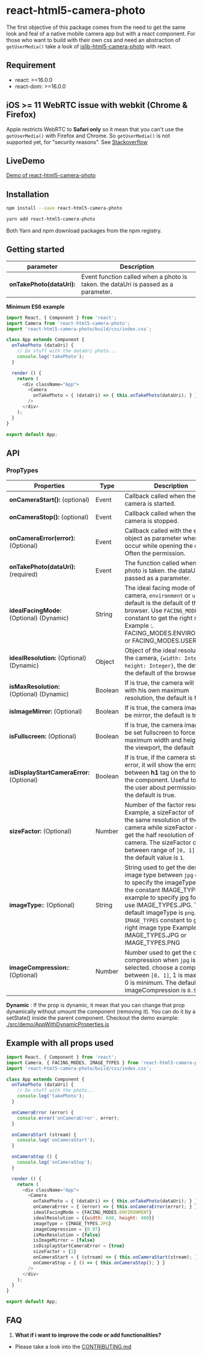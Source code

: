 # react-html5-camera-photo

The first objective of this package comes from the need to get the same look and feal of a native mobile camera app but with a react component.
For those who want to build with their own css and need an abstraction of `getUserMedia()` take a look of [jslib-html5-camera-photo](https://github.com/mabelanger/jslib-html5-camera-photo) with react.

## Requirement
- react: >=16.0.0
- react-dom: >=16.0.0

## iOS >= 11 WebRTC issue with webkit (Chrome & Firefox)
Apple restricts WebRTC to **Safari only** so it mean that you can't use the `getUserMedia()` with Firefox and Chrome. So `getUserMedia()` is not supported yet, for "security reasons". See [Stackoverflow](https://stackoverflow.com/questions/45055329/does-webkit-in-ios-11-beta-support-webrtc)


## LiveDemo
[Demo of react-html5-camera-photo](https://mabelanger.github.io/react-html5-camera-photo/)

## Installation

```bash
npm install --save react-html5-camera-photo
```

```bash
yarn add react-html5-camera-photo
```

Both Yarn and npm download packages from the npm registry.

## Getting started

parameter | Description
--- | ---
**onTakePhoto(dataUri):** | Event function called when a photo is taken. the dataUri is passed as a parameter.


**Minimum ES6 example**
```js
import React, { Component } from 'react';
import Camera from 'react-html5-camera-photo';
import 'react-html5-camera-photo/build/css/index.css';

class App extends Component {
  onTakePhoto (dataUri) {
    // Do stuff with the dataUri photo...
    console.log('takePhoto');
  }

  render () {
    return (
      <div className="App">
        <Camera
          onTakePhoto = { (dataUri) => { this.onTakePhoto(dataUri); } }
        />
      </div>
    );
  }
}

export default App;
```

## API

### PropTypes
Properties | Type | Description
--- | --- | ---
**onCameraStart():** (optional) | Event | Callback called when the camera is started.
**onCameraStop():** (optional) | Event | Callback called when the camera is stopped.
**onCameraError(error):** (Optional) | Event | Callback called with the error object as parameter when error occur while opening the camera. Often the permission.
**onTakePhoto(dataUri):** (required) | Event | The function called when a photo is taken. the dataUri is passed as a parameter.
**idealFacingMode:** (Optional) (Dynamic) | String | The ideal facing mode of the camera, `environment` or `user`, the default is the default of the browser. Use `FACING_MODES` constant to get the right string. Example :. FACING_MODES.ENVIRONMENT or FACING_MODES.USER
**idealResolution:** (Optional) (Dynamic) | Object | Object of the ideal resolution of the camera, `{width: Integer, height: Integer}`, the default is the default of the browser.
**isMaxResolution:** (Optional) (Dynamic) | Boolean | If is true, the camera will start with his own maximum resolution, the default is false.
**isImageMirror:** (Optional) | Boolean | If is true, the camera image will be mirror, the default is true.
**isFullscreen:** (Optional) | Boolean | If is true, the camera image will be set fullscreen to force the maximum width and height of the viewport, the default is false.
**isDisplayStartCameraError:** (Optional) | Boolean | If is true, if the camera start with error, it will show the error between **h1** tag on the top of the component. Useful to notify the user about permission error, the default is true.
**sizeFactor:** (Optional) | Number | Number of the factor resolution. Example, a sizeFactor of `1` get the same resolution of the camera while sizeFactor of `0.5` get the half resolution of the camera. The sizeFactor can be between range of `]0, 1]` and the default value is `1`.
**imageType:**: (Optional) | String | String used to get the desired image type between `jpg` or `png`. to specify the imageType use the constant IMAGE_TYPES, for example to specify jpg format use IMAGE_TYPES.JPG. The default imageType is `png`. Use `IMAGE_TYPES` constant to get the right image type Example:. IMAGE_TYPES.JPG or IMAGE_TYPES.PNG
**imageCompression:**: (Optional) | Number | Number used to get the desired compression when `jpg` is selected. choose a compression between `[0, 1]`, 1 is maximum, 0 is minimum. The default value imageCompression is `0.92`.


**Dynamic** : If the prop is dynamic, it mean that you can change that prop dynamically without umount the component (removing it). You can do it by a setState() inside the parent component. Checkout the demo example: [./src/demo/AppWithDynamicProperties.js](./src/demo/AppWithDynamicProperties.js)

## Example with all props used
```js
import React, { Component } from 'react';
import Camera, { FACING_MODES, IMAGE_TYPES } from 'react-html5-camera-photo';
import 'react-html5-camera-photo/build/css/index.css';

class App extends Component {
  onTakePhoto (dataUri) {
    // Do stuff with the photo...
    console.log('takePhoto');
  }

  onCameraError (error) {
    console.error('onCameraError', error);
  }

  onCameraStart (stream) {
    console.log('onCameraStart');
  }

  onCameraStop () {
    console.log('onCameraStop');
  }

  render () {
    return (
      <div className="App">
        <Camera
          onTakePhoto = { (dataUri) => { this.onTakePhoto(dataUri); } }
          onCameraError = { (error) => { this.onCameraError(error); } }
          idealFacingMode = {FACING_MODES.ENVIRONMENT}
          idealResolution = {{width: 640, height: 480}}
          imageType = {IMAGE_TYPES.JPG}
          imageCompression = {0.97}
          isMaxResolution = {false}
          isImageMirror = {false}
          isDisplayStartCameraError = {true}
          sizeFactor = {1}
          onCameraStart = { (stream) => { this.onCameraStart(stream); } }
          onCameraStop = { () => { this.onCameraStop(); } }
        />
      </div>
    );
  }
}

export default App;
```


## FAQ
1. <b>What if i want to improve the code or add functionalities?</b>
  * Please take a look into the [CONTRIBUTING.md](CONTRIBUTING.md)
